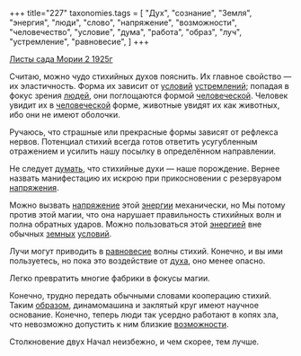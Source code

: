 +++
title="227"
taxonomies.tags = [
 "Дух",
 "сознание",
 "Земля",
 "энергия",
 "люди",
 "слово",
 "напряжение",
 "возможности",
 "человечество",
 "условие",
 "дума",
 "работа",
 "образ",
 "луч",
 "устремление",
 "равновесие",
]
+++

[Листы сада Мории 2 1925г](/agni/1925)

Считаю, можно чудо стихийных духов пояснить. Их главное свойство — их эластичность. Форма их зависит от [условий](/tags/условие) [устремлений](/tags/устремление); попадая в фокус зрения [людей](/tags/люди), они поглощаются формой [человеческой](/tags/человечество). Человек увидит их в [человеческой](/tags/человечество) форме, животные увидят их как животных, ибо они не имеют оболочки.   

Ручаюсь, что страшные или прекрасные формы зависят от рефлекса нервов. Потенциал стихий всегда готов ответить усугубленным отражением и усилить нашу посылку в определённом направлении.   

Не следует [думать](/tags/дума), что стихийные духи — наше порождение. Вернее назвать манифестацию их искрою при прикосновении с резервуаром [напряжения](/tags/энергия).   

Можно вызвать [напряжение](/tags/напряжение) этой [энергии](/tags/энергия) механически, но Мы потому против этой магии, что она нарушает правильность стихийных волн и полна обратных ударов. Можно пользоваться этой [энергией](/tags/энергия) вне обычных [земных](/tags/Земля) [условий](/tags/условие).   

Лучи могут приводить в [равновесие](/tags/равновесие) волны стихий. Конечно, и вы ими пользуетесь, но пока это воздействие от [духа](/tags/Дух), оно менее опасно.   

Легко превратить многие фабрики в фокусы магии.   

Конечно, трудно передать обычными словами кооперацию стихий. Таким [образом](/tags/образ), динамомашина и заклятый круг имеют научное основание. Конечно, теперь люди так усердно работают в копях зла, что невозможно допустить к ним близкие [возможности](/tags/возможности).   

Столкновение двух Начал неизбежно, и чем скорее, тем лучше.   

